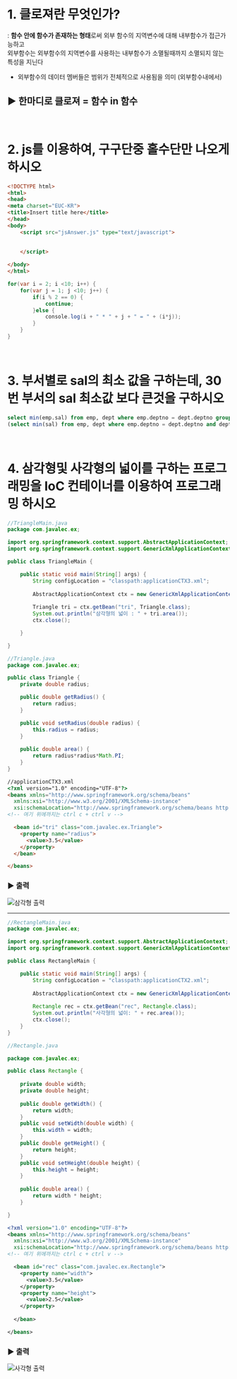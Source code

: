 # 1. 클로져란 무엇인가?
: **함수 안에 함수가 존재하는 형태**로써 외부 함수의 지역변수에 대해 내부함수가 접근가능하고 <br>
외부함수는 외부함수의 지역변수를 사용하는 내부함수가 소멸될때까지 소멸되지 않는 특성을 지닌다
- 외부함수의 데이터 멤버들은 범위가 전체적으로 사용됨을 의미 (외부함수내에서)

## ▶ 한마디로 **클로져 = 함수 in 함수** 
<br>

# 2. js를 이용하여, 구구단중 홀수단만 나오게 하시오
```html
<!DOCTYPE html>
<html>
<head>
<meta charset="EUC-KR">
<title>Insert title here</title>
</head>
<body>	
	<script src="jsAnswer.js" type="text/javascript">
		
	
	</script>

</body>
</html>
```
```java script
for(var i = 2; i <10; i++) {
	for(var j = 1; j <10; j++) {
		if(i % 2 == 0) {
			continue;
		}else {
			console.log(i + " * " + j + " = " + (i*j));
		}
	}
}
```
<br>

# 3. 부서별로 sal의 최소 값을 구하는데, 30번 부서의 sal 최소값 보다 큰것을 구하시오
```sql
select min(emp.sal) from emp, dept where emp.deptno = dept.deptno group by dept.dname having min(emp.sal) >
(select min(sal) from emp, dept where emp.deptno = dept.deptno and dept.deptno = 30);
```
<br>

# 4. 삼각형및 사각형의 넓이를 구하는 프로그래밍을 IoC 컨테이너를 이용하여 프로그래밍 하시오
```java
//TriangleMain.java
package com.javalec.ex;

import org.springframework.context.support.AbstractApplicationContext;
import org.springframework.context.support.GenericXmlApplicationContext;

public class TriangleMain {

	public static void main(String[] args) {
		String configLocation = "classpath:applicationCTX3.xml";
		
		AbstractApplicationContext ctx = new GenericXmlApplicationContext(configLocation);
		
		Triangle tri = ctx.getBean("tri", Triangle.class);
		System.out.println("삼각형의 넓이 : " + tri.area());
		ctx.close();

	}

}
```
```java
//Triangle.java
package com.javalec.ex;

public class Triangle {
	private double radius;

	public double getRadius() {
		return radius;
	}

	public void setRadius(double radius) {
		this.radius = radius;
	}
	
	public double area() {
		return radius*radius*Math.PI;
	}
}
```
```html
//applicationCTX3.xml
<?xml version="1.0" encoding="UTF-8"?>
<beans xmlns="http://www.springframework.org/schema/beans"
  xmlns:xsi="http://www.w3.org/2001/XMLSchema-instance"
  xsi:schemaLocation="http://www.springframework.org/schema/beans http://www.springframework.org/schema/beans/spring-beans.xsd">
<!-- 여기 위에까지는 ctrl c + ctrl v -->

  <bean id="tri" class="com.javalec.ex.Triangle">
    <property name="radius">
      <value>3.5</value>
    </property>
  </bean>

</beans>
```

### ▶ 출력
![삼각형 출력](https://user-images.githubusercontent.com/74290204/105012467-85fa8180-5a81-11eb-801a-f4712ca06a40.PNG)

---

```java
//RectangleMain.java
package com.javalec.ex;

import org.springframework.context.support.AbstractApplicationContext;
import org.springframework.context.support.GenericXmlApplicationContext;

public class RectangleMain {

	public static void main(String[] args) {
		String configLocation = "classpath:applicationCTX2.xml";
		
		AbstractApplicationContext ctx = new GenericXmlApplicationContext(configLocation);
		
		Rectangle rec = ctx.getBean("rec", Rectangle.class);
		System.out.println("사각형의 넓이: " + rec.area());
		ctx.close();
	}
}
```
```java
//Rectangle.java

package com.javalec.ex;

public class Rectangle {
	
	private double width;
	private double height;
	
	public double getWidth() {
		return width;
	}
	public void setWidth(double width) {
		this.width = width;
	}
	public double getHeight() {
		return height;
	}
	public void setHeight(double height) {
		this.height = height;
	}
	
	public double area() {
		return width * height;  
	}

}
```
```xml
<?xml version="1.0" encoding="UTF-8"?>
<beans xmlns="http://www.springframework.org/schema/beans"
  xmlns:xsi="http://www.w3.org/2001/XMLSchema-instance"
  xsi:schemaLocation="http://www.springframework.org/schema/beans http://www.springframework.org/schema/beans/spring-beans.xsd">
<!-- 여기 위에까지는 ctrl c + ctrl v -->

  <bean id="rec" class="com.javalec.ex.Rectangle">
    <property name="width">
      <value>3.5</value>
    </property>
    <property name="height">
      <value>2.5</value>
    </property>
  
  </bean>

</beans>
```

### ▶ 출력
![사각형 출력](https://user-images.githubusercontent.com/74290204/105012469-87c44500-5a81-11eb-9a01-1991b1618f4c.PNG)

